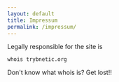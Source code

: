 ```yaml
---
layout: default
title: Impressum
permalink: /impressum/
---
```



Legally responsible for the site is  

`whois trybnetic.org`  

Don't know what whois is? Get lost!!
